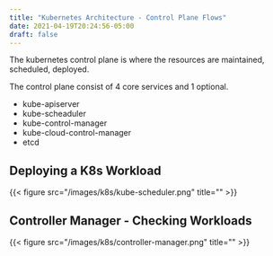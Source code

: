 ```yaml
---
title: "Kubernetes Architecture - Control Plane Flows"
date: 2021-04-19T20:24:56-05:00
draft: false
---
```


The kubernetes control plane is where the resources are maintained, scheduled, deployed.

The control plane consist of 4 core services and 1 optional.

* kube-apiserver
* kube-scheaduler
* kube-control-manager
* kube-cloud-control-manager
* etcd
##  Deploying a K8s Workload

{{< figure src="/images/k8s/kube-scheduler.png" title="" >}}

## Controller Manager - Checking Workloads

{{< figure src="/images/k8s/controller-manager.png" title="" >}}
